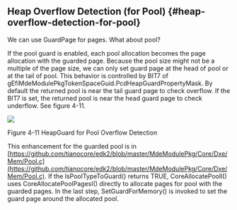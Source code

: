 ## Heap Overflow Detection (for Pool) {#heap-overflow-detection-for-pool}

We can use GuardPage for pages. What about pool?

If the pool guard is enabled, each pool allocation becomes the page allocation with the guarded page. Because the pool size might not be a multiple of the page size, we can only set guard page at the head of pool or at the tail of pool. This behavior is controlled by BIT7 of gEfiMdeModulePkgTokenSpaceGuid.PcdHeapGuardPropertyMask. By default the returned pool is near the tail guard page to check overflow. If the BIT7 is set, the returned pool is near the head guard page to check underflow. See figure 4-11.

![](Mydir/media/image26.png)

Figure 4-11 HeapGuard for Pool Overflow Detection

This enhancement for the guarded pool is in [https://github.com/tianocore/edk2/blob/master/MdeModulePkg/Core/Dxe/Mem/Pool.c](https://github.com/tianocore/edk2/blob/master/MdeModulePkg/Core/Dxe/Mem/Pool.c). If the IsPoolTypeToGuard() returns TRUE, CoreAllocatePoolI() uses CoreAllocatePoolPagesI() directly to allocate pages for pool with the guarded pages. In the last step, SetGuardForMemory() is invoked to set the guard page around the allocated pool.